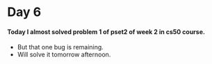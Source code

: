 # Day 6

#### Today I almost solved problem 1 of pset2 of week 2 in cs50 course.
- But that one bug is remaining.
- Will solve it tomorrow afternoon.